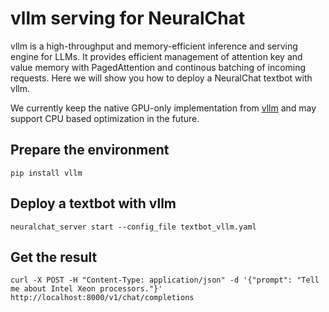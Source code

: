 # vllm serving for NeuralChat

vllm is a high-throughput and memory-efficient inference and serving engine for LLMs. It provides efficient management of attention key and value memory with PagedAttention and continous batching of incoming requests. Here we will show you how to deploy a NeuralChat textbot with vllm.

We currently keep the native GPU-only implementation from [vllm](https://github.com/vllm-project/vllm) and may support CPU based optimization in the future.


## Prepare the environment

```
pip install vllm
```

## Deploy a textbot with vllm

```
neuralchat_server start --config_file textbot_vllm.yaml
```

## Get the result

```
curl -X POST -H "Content-Type: application/json" -d '{"prompt": "Tell me about Intel Xeon processors."}' http://localhost:8000/v1/chat/completions
```